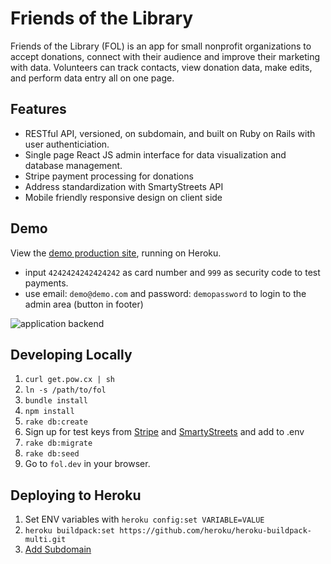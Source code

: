# Friends of the Library
Friends of the Library (FOL) is an app for small nonprofit organizations to accept donations, connect with their audience and improve their marketing with data. Volunteers can track contacts, view donation data, make edits, and perform data entry all on one page.

## Features

* RESTful API, versioned, on subdomain, and built on Ruby on Rails with user authenticiation.
* Single page React JS admin interface for data visualization and database management.
* Stripe payment processing for donations
* Address standardization with SmartyStreets API
* Mobile friendly responsive design on client side

## Demo

View the [demo production site](www.libraryfriendsdemo.com), running on Heroku.
* input ```4242424242424242``` as card number and ```999``` as security code to test payments.
* use email: ```demo@demo.com``` and password: ```demopassword``` to login to the admin area (button in footer)

![application backend](http://drakemccabe.com/assets/img/fol2.gif)

## Developing Locally

1. ```curl get.pow.cx | sh```
2. ```ln -s /path/to/fol```
3. ```bundle install```
4. ```npm install```
5. ```rake db:create```
6. Sign up for test keys from [Stripe](https://stripe.com/) and [SmartyStreets](https://smartystreets.com/) and add to .env
7. ```rake db:migrate```
8. ```rake db:seed```
8. Go to ```fol.dev``` in your browser.

## Deploying to Heroku

1. Set ENV variables with ```heroku config:set VARIABLE=VALUE```
2. ```heroku buildpack:set https://github.com/heroku/heroku-buildpack-multi.git```
3. [Add Subdomain](https://devcenter.heroku.com/articles/custom-domains)
